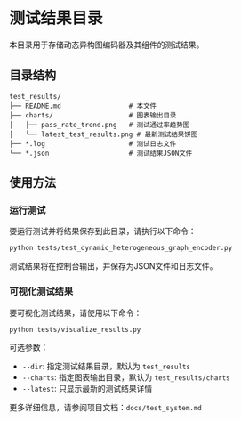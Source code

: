 # 测试结果目录

本目录用于存储动态异构图编码器及其组件的测试结果。

## 目录结构

```
test_results/
├── README.md                 # 本文件
├── charts/                   # 图表输出目录
│   ├── pass_rate_trend.png   # 测试通过率趋势图
│   └── latest_test_results.png # 最新测试结果饼图
├── *.log                     # 测试日志文件
└── *.json                    # 测试结果JSON文件
```

## 使用方法

### 运行测试

要运行测试并将结果保存到此目录，请执行以下命令：

```bash
python tests/test_dynamic_heterogeneous_graph_encoder.py
```

测试结果将在控制台输出，并保存为JSON文件和日志文件。

### 可视化测试结果

要可视化测试结果，请使用以下命令：

```bash
python tests/visualize_results.py
```

可选参数：

- `--dir`: 指定测试结果目录，默认为 `test_results`
- `--charts`: 指定图表输出目录，默认为 `test_results/charts`
- `--latest`: 只显示最新的测试结果详情

更多详细信息，请参阅项目文档：`docs/test_system.md` 